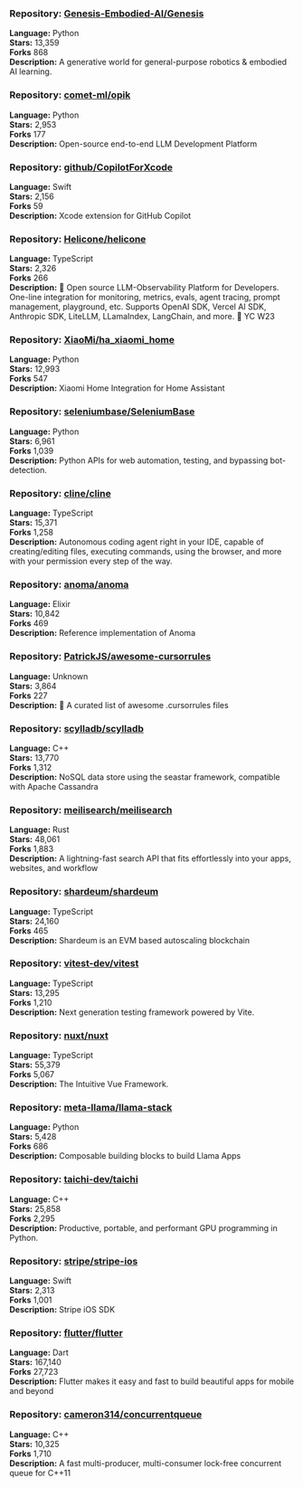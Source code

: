 ### **Repository:** [Genesis-Embodied-AI/Genesis](https://github.com/Genesis-Embodied-AI/Genesis)  

**Language:** Python  
**Stars:** 13,359  
**Forks** 868  
**Description:** A generative world for general-purpose robotics & embodied AI learning.  

### **Repository:** [comet-ml/opik](https://github.com/comet-ml/opik)  

**Language:** Python  
**Stars:** 2,953  
**Forks** 177  
**Description:** Open-source end-to-end LLM Development Platform  

### **Repository:** [github/CopilotForXcode](https://github.com/github/CopilotForXcode)  

**Language:** Swift  
**Stars:** 2,156  
**Forks** 59  
**Description:** Xcode extension for GitHub Copilot  

### **Repository:** [Helicone/helicone](https://github.com/Helicone/helicone)  

**Language:** TypeScript  
**Stars:** 2,326  
**Forks** 266  
**Description:** 🧊 Open source LLM-Observability Platform for Developers. One-line integration for monitoring, metrics, evals, agent tracing, prompt management, playground, etc. Supports OpenAI SDK, Vercel AI SDK, Anthropic SDK, LiteLLM, LLamaIndex, LangChain, and more. 🍓 YC W23  

### **Repository:** [XiaoMi/ha_xiaomi_home](https://github.com/XiaoMi/ha_xiaomi_home)  

**Language:** Python  
**Stars:** 12,993  
**Forks** 547  
**Description:** Xiaomi Home Integration for Home Assistant  

### **Repository:** [seleniumbase/SeleniumBase](https://github.com/seleniumbase/SeleniumBase)  

**Language:** Python  
**Stars:** 6,961  
**Forks** 1,039  
**Description:** Python APIs for web automation, testing, and bypassing bot-detection.  

### **Repository:** [cline/cline](https://github.com/cline/cline)  

**Language:** TypeScript  
**Stars:** 15,371  
**Forks** 1,258  
**Description:** Autonomous coding agent right in your IDE, capable of creating/editing files, executing commands, using the browser, and more with your permission every step of the way.  

### **Repository:** [anoma/anoma](https://github.com/anoma/anoma)  

**Language:** Elixir  
**Stars:** 10,842  
**Forks** 469  
**Description:** Reference implementation of Anoma  

### **Repository:** [PatrickJS/awesome-cursorrules](https://github.com/PatrickJS/awesome-cursorrules)  

**Language:** Unknown  
**Stars:** 3,864  
**Forks** 227  
**Description:** 📄 A curated list of awesome .cursorrules files  

### **Repository:** [scylladb/scylladb](https://github.com/scylladb/scylladb)  

**Language:** C++  
**Stars:** 13,770  
**Forks** 1,312  
**Description:** NoSQL data store using the seastar framework, compatible with Apache Cassandra  

### **Repository:** [meilisearch/meilisearch](https://github.com/meilisearch/meilisearch)  

**Language:** Rust  
**Stars:** 48,061  
**Forks** 1,883  
**Description:** A lightning-fast search API that fits effortlessly into your apps, websites, and workflow  

### **Repository:** [shardeum/shardeum](https://github.com/shardeum/shardeum)  

**Language:** TypeScript  
**Stars:** 24,160  
**Forks** 465  
**Description:** Shardeum is an EVM based autoscaling blockchain  

### **Repository:** [vitest-dev/vitest](https://github.com/vitest-dev/vitest)  

**Language:** TypeScript  
**Stars:** 13,295  
**Forks** 1,210  
**Description:** Next generation testing framework powered by Vite.  

### **Repository:** [nuxt/nuxt](https://github.com/nuxt/nuxt)  

**Language:** TypeScript  
**Stars:** 55,379  
**Forks** 5,067  
**Description:** The Intuitive Vue Framework.  

### **Repository:** [meta-llama/llama-stack](https://github.com/meta-llama/llama-stack)  

**Language:** Python  
**Stars:** 5,428  
**Forks** 686  
**Description:** Composable building blocks to build Llama Apps  

### **Repository:** [taichi-dev/taichi](https://github.com/taichi-dev/taichi)  

**Language:** C++  
**Stars:** 25,858  
**Forks** 2,295  
**Description:** Productive, portable, and performant GPU programming in Python.  

### **Repository:** [stripe/stripe-ios](https://github.com/stripe/stripe-ios)  

**Language:** Swift  
**Stars:** 2,313  
**Forks** 1,001  
**Description:** Stripe iOS SDK  

### **Repository:** [flutter/flutter](https://github.com/flutter/flutter)  

**Language:** Dart  
**Stars:** 167,140  
**Forks** 27,723  
**Description:** Flutter makes it easy and fast to build beautiful apps for mobile and beyond  

### **Repository:** [cameron314/concurrentqueue](https://github.com/cameron314/concurrentqueue)  

**Language:** C++  
**Stars:** 10,325  
**Forks** 1,710  
**Description:** A fast multi-producer, multi-consumer lock-free concurrent queue for C++11  

